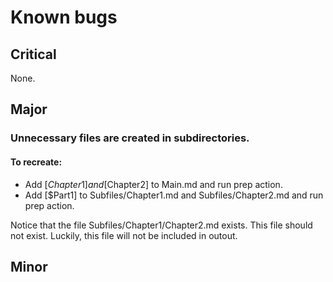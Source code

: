 # Known bugs

## Critical
None.

## Major 

### Unnecessary files are created in subdirectories.

#### To recreate:
- Add [$Chapter1] and [$Chapter2] to Main.md and run prep action.
- Add [$Part1] to Subfiles/Chapter1.md and Subfiles/Chapter2.md and run prep action.

Notice that the file Subfiles/Chapter1/Chapter2.md exists.
This file should not exist.
Luckily, this file will not be included in outout.

## Minor
